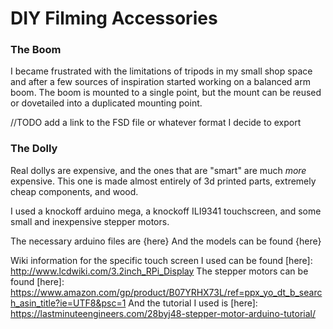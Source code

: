 # DIY Filming Accessories

### The Boom
I became frustrated with the limitations of tripods in my small shop space and after a few sources of inspiration started working on a balanced arm boom.
The boom is mounted to a single point, but the mount can be reused or dovetailed into a duplicated mounting point.

//TODO add a link to the FSD file or whatever format I decide to export

### The Dolly
Real dollys are expensive, and the ones that are "smart" are much _more_ expensive.
This one is made almost entirely of 3d printed parts, extremely cheap components, and wood.

I used a knockoff arduino mega, a knockoff ILI9341 touchscreen, and some small and inexpensive stepper motors.


The necessary arduino files are {here}
And the models can be found {here}

Wiki information for the specific touch screen I used can be found [here]: http://www.lcdwiki.com/3.2inch_RPi_Display
The stepper motors can be found [here]: https://www.amazon.com/gp/product/B07YRHX73L/ref=ppx_yo_dt_b_search_asin_title?ie=UTF8&psc=1
And the tutorial I used is [here]: https://lastminuteengineers.com/28byj48-stepper-motor-arduino-tutorial/
